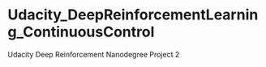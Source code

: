 # Udacity_DeepReinforcementLearning_ContinuousControl
Udacity Deep Reinforcement Nanodegree Project 2
